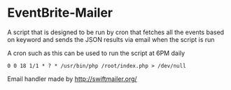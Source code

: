EventBrite-Mailer
=================

A script that is designed to be run by cron that fetches all the events based on keyword and sends the JSON results via email when the script is run

A cron such as this can be used to run the script at 6PM daily

```0 0 18 1/1 * ? * /usr/bin/php /root/index.php > /dev/null```

Email handler made by http://swiftmailer.org/